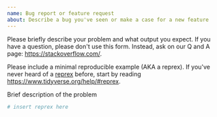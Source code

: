 ```yaml
---
name: Bug report or feature request
about: Describe a bug you've seen or make a case for a new feature
---
```


Please briefly describe your problem and what output you expect. If you have a question, please don't use this form. Instead, ask on our Q and A page: <https://stackoverflow.com/>.

Please include a minimal reproducible example (AKA a reprex). If you've never heard of a [reprex](http://reprex.tidyverse.org/) before, start by reading <https://www.tidyverse.org/help/#reprex>.

Brief description of the problem

```r
# insert reprex here
```
